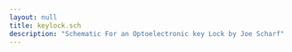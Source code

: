 ```yaml
---
layout: null
title: keylock.sch
description: "Schematic For an Optoelectronic key Lock by Joe Scharf"
---
```


